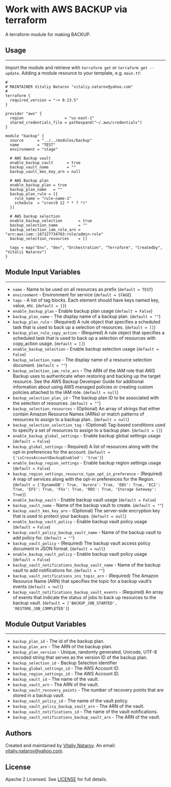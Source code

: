 # Work with AWS BACKUP via terraform

A terraform module for making BACKUP.


## Usage
----------------------
Import the module and retrieve with ```terraform get``` or ```terraform get --update```. Adding a module resource to your template, e.g. `main.tf`:

```
#
# MAINTAINER Vitaliy Natarov "vitaliy.natarov@yahoo.com"
#
terraform {
  required_version = "~> 0.13.5"
}

provider "aws" {
  region                  = "us-east-1"
  shared_credentials_file = pathexpand("~/.aws/credentials")
}

module "backup" {
  source      = "../../modules/backup"
  name        = "TEST"
  environment = "stage"

  # AWS Backup vault
  enable_backup_vault      = true
  backup_vault_name        = ""
  backup_vault_kms_key_arn = null

  # AWS Backup plan
  enable_backup_plan = true
  backup_plan_name   = ""
  backup_plan_rule = [{
    rule_name = "rule-name-1"
    schedule  = "cron(0 12 * * ? *)"
  }]

  # AWS backup selection
  enable_backup_selection       = true
  backup_selection_name         = ""
  backup_selection_iam_role_arn = "arn:aws:iam::167127734783:role/admin-role"
  backup_selection_resources    = []

  tags = map("Env", "dev", "Orchestration", "Terraform", "Createdby", "Vitalii Natarov")
}
```

## Module Input Variables
----------------------
- `name` - Name to be used on all resources as prefix (`default = TEST`)
- `environment` - Environment for service (`default = STAGE`)
- `tags` - A list of tag blocks. Each element should have keys named key, value, etc. (`default = {}`)
- `enable_backup_plan` - Enable backup plan usage (`default = False`)
- `backup_plan_name` - The display name of a backup plan. (`default = ""`)
- `backup_plan_rule` - (Required) A rule object that specifies a scheduled task that is used to back up a selection of resources. (`default = []`)
- `backup_plan_rule_copy_action` - (Required) A rule object that specifies a scheduled task that is used to back up a selection of resources with copy_action usage. (`default = []`)
- `enable_backup_selection` - Enable backup selection usage (`default = False`)
- `backup_selection_name` - The display name of a resource selection document. (`default = ""`)
- `backup_selection_iam_role_arn` - The ARN of the IAM role that AWS Backup uses to authenticate when restoring and backing up the target resource. See the AWS Backup Developer Guide for additional information about using AWS managed policies or creating custom policies attached to the IAM role. (`default = null`)
- `backup_selection_plan_id` - The backup plan ID to be associated with the selection of resources. (`default = ""`)
- `backup_selection_resources` - (Optional) An array of strings that either contain Amazon Resource Names (ARNs) or match patterns of resources to assign to a backup plan.. (`default = null`)
- `backup_selection_selection_tag` - (Optional) Tag-based conditions used to specify a set of resources to assign to a backup plan. (`default = []`)
- `enable_backup_global_settings` - Enable backup global settings usage (`default = False`)
- `backup_global_settings` - Required) A list of resources along with the opt-in preferences for the account. (`default = {'isCrossAccountBackupEnabled': 'true'}`)
- `enable_backup_region_settings` - Enable backup region settings usage (`default = False`)
- `backup_region_settings_resource_type_opt_in_preference` - (Required) A map of services along with the opt-in preferences for the Region. (`default = {'DynamoDB': True, 'Aurora': True, 'EBS': True, 'EC2': True, 'EFS': True, 'FSx': True, 'RDS': True, 'Storage Gateway': True}`)
- `enable_backup_vault` - Enable backup vault usage (`default = False`)
- `backup_vault_name` - Name of the backup vault to create. (`default = ""`)
- `backup_vault_kms_key_arn` - (Optional) The server-side encryption key that is used to protect your backups. (`default = null`)
- `enable_backup_vault_policy` - Enable backup vault policy usage (`default = False`)
- `backup_vault_policy_backup_vault_name` - Name of the backup vault to add policy for. (`default = ""`)
- `backup_vault_policy` - (Required) The backup vault access policy document in JSON format. (`default = null`)
- `enable_backup_vault_policy` - Enable backup vault policy usage (`default = False`)
- `backup_vault_notifications_backup_vault_name` - Name of the backup vault to add notifications for. (`default = ""`)
- `backup_vault_notifications_sns_topic_arn` - (Required) The Amazon Resource Name (ARN) that specifies the topic for a backup vault’s events (`default = null`)
- `backup_vault_notifications_backup_vault_events` - (Required) An array of events that indicate the status of jobs to back up resources to the backup vault. (`default = ['BACKUP_JOB_STARTED', 'RESTORE_JOB_COMPLETED']`)

## Module Output Variables
----------------------
- `backup_plan_id` - The id of the backup plan.
- `backup_plan_arn` - The ARN of the backup plan.
- `backup_plan_version` - Unique, randomly generated, Unicode, UTF-8 encoded string that serves as the version ID of the backup plan.
- `backup_selection_id` - Backup Selection identifier
- `backup_global_settings_id` - The AWS Account ID.
- `backup_region_settings_id` - The AWS Account ID.
- `backup_vault_id` - The name of the vault.
- `backup_vault_arn` - The ARN of the vault.
- `backup_vault_recovery_points` - The number of recovery points that are stored in a backup vault.
- `backup_vault_policy_id` - The name of the vault policy.
- `backup_vault_policy_backup_vault_arn` - The ARN of the vault.
- `backup_vault_notifications_id` - The name of the vault notifications.
- `backup_vault_notifications_backup_vault_arn` - The ARN of the vault.


## Authors

Created and maintained by [Vitaliy Natarov](https://github.com/SebastianUA). An email: [vitaliy.natarov@yahoo.com](vitaliy.natarov@yahoo.com).

## License

Apache 2 Licensed. See [LICENSE](https://github.com/SebastianUA/terraform/blob/master/LICENSE) for full details.
